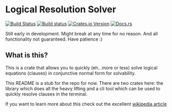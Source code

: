 # Logical Resolution Solver

[![Build Status](https://travis-ci.org/spacekookie/lrs.svg?branch=master)](https://travis-ci.org/spacekookie/lrs) [![Build status](https://ci.appveyor.com/api/projects/status/k7cvf2pvxbr0vhgi/branch/master?svg=true)](https://ci.appveyor.com/project/spacekookie/lrs/branch/master) [![Crates.io Version](https://img.shields.io/crates/v/lrs.svg)](https://crates.io/crates/lrs) [![Docs.rs](https://docs.rs/lrs/badge.svg)](https://docs.rs/lrs/)

Still early in development. Might break at any time for no reason. And all functionality not guaranteed. Have patience :)

## What is this?

This is a crate that allows you to quickly (eh...more or less) solve logical equations (clauses) in conjunctive normal form for solvability.

This README is a stub for the repo for now. There are two crates here: the library which does all the heavy lifting and a cli tool which can be used to quickly resolve clauses in the terminal.

If you want to learn more about this check out the excellent [wikipedia article](https://en.wikipedia.org/wiki/Resolution_(logic))
